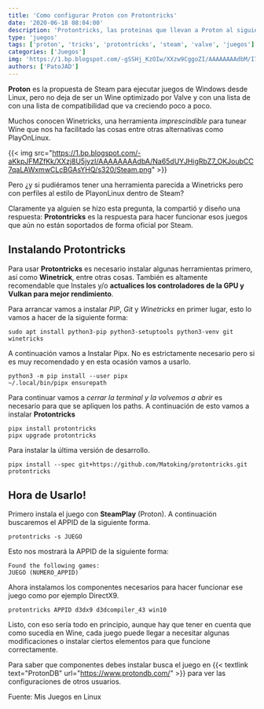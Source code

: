```yaml
---
title: 'Como configurar Proton con Protontricks'
date: '2020-06-18 08:04:00'
description: 'Protontricks, las proteinas que llevan a Proton al siguiente nivel y mejoran su compatibilidad'
type: 'juegos'
tags: ['proton', 'tricks', 'protontricks', 'steam', 'valve', 'juegos']
categories: ['Juegos']
img: 'https://1.bp.blogspot.com/-gSSHj_KzOIw/XXzw9CggoZI/AAAAAAAAdbM/I72Rp8sGBTINNYUqFtWt2CPh3ptLePJagCLcBGAsYHQ/s1600/Steam_banner.png'
authors: ['PatoJAD']
---
```


**Proton** es la propuesta de Steam para ejecutar juegos de Windows desde Linux, pero no deja de ser un Wine optimizado por Valve y con una lista de con una lista de compatibilidad que va creciendo poco a poco.

Muchos conocen Winetricks, una herramienta _imprescindible_ para tunear Wine que nos ha facilitado las cosas entre otras alternativas como PlayOnLinux.

{{< img src="https://1.bp.blogspot.com/-aKkpJFMZfKk/XXzj8U5jyzI/AAAAAAAAdbA/Na65dUYJHigRbZ7_OKJoubCC7qaLAWxmwCLcBGAsYHQ/s320/Steam.png" >}}

Pero ¿y si pudiéramos tener una herramienta parecida a Winetricks pero con perfiles al estilo de PlayonLinux dentro de Steam?

Claramente ya alguien se hizo esta pregunta, la compartió y diseño una respuesta: **Protontricks** es la respuesta para hacer funcionar esos juegos que aún no están soportados de forma oficial por Steam.

## Instalando Protontricks

Para usar **Protontricks** es necesario instalar algunas herramientas primero, así como **Winetrick**, entre otras cosas. También es altamente recomendable que Instales y/o **actualices los controladores de la GPU y Vulkan para mejor rendimiento**.

Para arrancar vamos a instalar _PIP_, _Git_ y _Winetricks_ en primer lugar, esto lo vamos a hacer de la siguiente forma:

    sudo apt install python3-pip python3-setuptools python3-venv git winetricks

A continuación vamos a Instalar Pipx. No es estrictamente necesario pero si es muy recomendado y en esta ocasión vamos a usarlo.

    python3 -m pip install --user pipx
    ~/.local/bin/pipx ensurepath

Para continuar vamos a _cerrar la terminal y la volvemos a abrir_ es necesario para que se apliquen los paths. A continuación de esto vamos a instalar **Protontricks**

    pipx install protontricks
    pipx upgrade protontricks

Para instalar la última versión de desarrollo.

    pipx install --spec git+https://github.com/Matoking/protontricks.git protontricks

## Hora de Usarlo!

Primero instala el juego con **SteamPlay** (Proton). A continuación buscaremos el APPID de la siguiente forma.

    protontricks -s JUEGO

Esto nos mostrará la APPID de la siguiente forma:

    Found the following games:
    JUEGO (NUMERO_APPID)

Ahora instalamos los componentes necesarios para hacer funcionar ese juego como por ejemplo DirectX9.

    protontricks APPID d3dx9 d3dcompiler_43 win10

Listo, con eso sería todo en principio, aunque hay que tener en cuenta que como sucedía en Wine, cada juego puede llegar a necesitar algunas modificaciones o instalar ciertos elementos para que funcione correctamente.

Para saber que componentes debes instalar busca el juego en {{< textlink text="ProtonDB" url="https://www.protondb.com/" >}} para ver las configuraciones de otros usuarios.

Fuente: Mis Juegos en Linux
